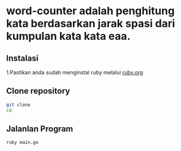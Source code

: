 # word-counter adalah penghitung kata berdasarkan jarak spasi dari kumpulan kata kata eaa.

## Instalasi 
1.Pastikan anda sudah menginstal ruby melalui <a href="https://ruby.org">ruby.org</a>

## Clone repository 
```bash
git clone
cd 
```

## Jalanlan Program
 ```bash
ruby main.go
 ```

